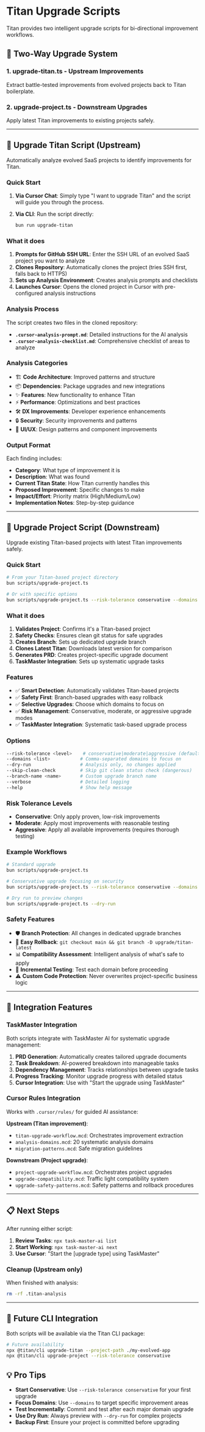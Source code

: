 # Titan Upgrade Scripts

Titan provides two intelligent upgrade scripts for bi-directional improvement workflows.

## 🔄 Two-Way Upgrade System

### 1. **upgrade-titan.ts** - Upstream Improvements
Extract battle-tested improvements from evolved projects back to Titan boilerplate.

### 2. **upgrade-project.ts** - Downstream Upgrades
Apply latest Titan improvements to existing projects safely.

---

## 🚀 Upgrade Titan Script (Upstream)

Automatically analyze evolved SaaS projects to identify improvements for Titan.

### Quick Start

1. **Via Cursor Chat**: Simply type "I want to upgrade Titan" and the script will guide you through the process.

2. **Via CLI**: Run the script directly:
   ```bash
   bun run upgrade-titan
   ```

### What it does

1. **Prompts for GitHub SSH URL**: Enter the SSH URL of an evolved SaaS project you want to analyze
2. **Clones Repository**: Automatically clones the project (tries SSH first, falls back to HTTPS)
3. **Sets up Analysis Environment**: Creates analysis prompts and checklists
4. **Launches Cursor**: Opens the cloned project in Cursor with pre-configured analysis instructions

### Analysis Process

The script creates two files in the cloned repository:

- **`.cursor-analysis-prompt.md`**: Detailed instructions for the AI analysis
- **`.cursor-analysis-checklist.md`**: Comprehensive checklist of areas to analyze

### Analysis Categories

- 🏗️ **Code Architecture**: Improved patterns and structure
- 📦 **Dependencies**: Package upgrades and new integrations  
- ✨ **Features**: New functionality to enhance Titan
- ⚡ **Performance**: Optimizations and best practices
- 🛠️ **DX Improvements**: Developer experience enhancements
- 🔒 **Security**: Security improvements and patterns
- 🎨 **UI/UX**: Design patterns and component improvements

### Output Format

Each finding includes:
- **Category**: What type of improvement it is
- **Description**: What was found
- **Current Titan State**: How Titan currently handles this
- **Proposed Improvement**: Specific changes to make
- **Impact/Effort**: Priority matrix (High/Medium/Low)
- **Implementation Notes**: Step-by-step guidance

---

## 🔄 Upgrade Project Script (Downstream)

Upgrade existing Titan-based projects with latest Titan improvements safely.

### Quick Start

```bash
# From your Titan-based project directory
bun scripts/upgrade-project.ts

# Or with specific options
bun scripts/upgrade-project.ts --risk-tolerance conservative --domains security,performance
```

### What it does

1. **Validates Project**: Confirms it's a Titan-based project
2. **Safety Checks**: Ensures clean git status for safe upgrades
3. **Creates Branch**: Sets up dedicated upgrade branch
4. **Clones Latest Titan**: Downloads latest version for comparison
5. **Generates PRD**: Creates project-specific upgrade document
6. **TaskMaster Integration**: Sets up systematic upgrade tasks

### Features

- ✅ **Smart Detection**: Automatically validates Titan-based projects
- ✅ **Safety First**: Branch-based upgrades with easy rollback
- ✅ **Selective Upgrades**: Choose which domains to focus on
- ✅ **Risk Management**: Conservative, moderate, or aggressive upgrade modes
- ✅ **TaskMaster Integration**: Systematic task-based upgrade process

### Options

```bash
--risk-tolerance <level>    # conservative|moderate|aggressive (default: moderate)
--domains <list>           # Comma-separated domains to focus on
--dry-run                  # Analysis only, no changes applied
--skip-clean-check         # Skip git clean status check (dangerous)
--branch-name <name>       # Custom upgrade branch name
--verbose                  # Detailed logging
--help                     # Show help message
```

### Risk Tolerance Levels

- **Conservative**: Only apply proven, low-risk improvements
- **Moderate**: Apply most improvements with reasonable testing
- **Aggressive**: Apply all available improvements (requires thorough testing)

### Example Workflows

```bash
# Standard upgrade
bun scripts/upgrade-project.ts

# Conservative upgrade focusing on security
bun scripts/upgrade-project.ts --risk-tolerance conservative --domains security,performance

# Dry run to preview changes
bun scripts/upgrade-project.ts --dry-run
```

### Safety Features

- 🛡️ **Branch Protection**: All changes in dedicated upgrade branches
- 🔄 **Easy Rollback**: `git checkout main && git branch -D upgrade/titan-latest`
- 📊 **Compatibility Assessment**: Intelligent analysis of what's safe to apply
- 🧪 **Incremental Testing**: Test each domain before proceeding
- ⚠️ **Custom Code Protection**: Never overwrites project-specific business logic

---

## 🔧 Integration Features

### TaskMaster Integration

Both scripts integrate with TaskMaster AI for systematic upgrade management:

1. **PRD Generation**: Automatically creates tailored upgrade documents
2. **Task Breakdown**: AI-powered breakdown into manageable tasks
3. **Dependency Management**: Tracks relationships between upgrade tasks
4. **Progress Tracking**: Monitor upgrade progress with detailed status
5. **Cursor Integration**: Use with "Start the upgrade using TaskMaster"

### Cursor Rules Integration

Works with `.cursor/rules/` for guided AI assistance:

**Upstream (Titan improvement)**:
- `titan-upgrade-workflow.mcd`: Orchestrates improvement extraction
- `analysis-domains.mcd`: 20 systematic analysis domains
- `migration-patterns.mcd`: Safe migration guidelines

**Downstream (Project upgrade)**:
- `project-upgrade-workflow.mcd`: Orchestrates project upgrades
- `upgrade-compatibility.mcd`: Traffic light compatibility system
- `upgrade-safety-patterns.mcd`: Safety patterns and rollback procedures

---

## 📋 Next Steps

After running either script:

1. **Review Tasks**: `npx task-master-ai list`
2. **Start Working**: `npx task-master-ai next`
3. **Use Cursor**: "Start the [upgrade type] using TaskMaster"

### Cleanup (Upstream only)

When finished with analysis:
```bash
rm -rf .titan-analysis
```

---

## 🚀 Future CLI Integration

Both scripts will be available via the Titan CLI package:

```bash
# Future availability
npx @titan/cli upgrade-titan --project-path ./my-evolved-app
npx @titan/cli upgrade-project --risk-tolerance conservative
```

## 💡 Pro Tips

- **Start Conservative**: Use `--risk-tolerance conservative` for your first upgrade
- **Focus Domains**: Use `--domains` to target specific improvement areas
- **Test Incrementally**: Commit and test after each major domain upgrade
- **Use Dry Run**: Always preview with `--dry-run` for complex projects
- **Backup First**: Ensure your project is committed before upgrading 